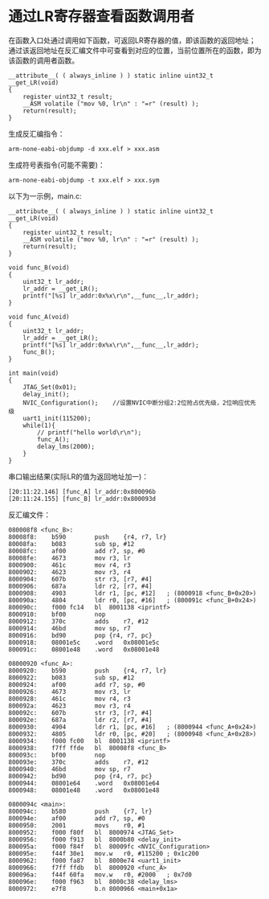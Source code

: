 # **通过LR寄存器查看函数调用者**

在函数入口处通过调用如下函数，可返回LR寄存器的值，即该函数的返回地址；通过该返回地址在反汇编文件中可查看到对应的位置，当前位置所在的函数，即为该函数的调用者函数。

    __attribute__( ( always_inline ) ) static inline uint32_t __get_LR(void)
    {
        register uint32_t result;
        __ASM volatile ("mov %0, lr\n" : "=r" (result) );
        return(result);
    }

生成反汇编指令：

    arm-none-eabi-objdump -d xxx.elf > xxx.asm

生成符号表指令(可能不需要)：

    arm-none-eabi-objdump -t xxx.elf > xxx.sym

以下为一示例，main.c:

    __attribute__( ( always_inline ) ) static inline uint32_t __get_LR(void)
    {
        register uint32_t result;
        __ASM volatile ("mov %0, lr\n" : "=r" (result) );
        return(result);
    }

    void func_B(void)
    {
        uint32_t lr_addr;
        lr_addr = __get_LR();
        printf("[%s] lr_addr:0x%x\r\n",__func__,lr_addr);
    }

    void func_A(void)
    {
        uint32_t lr_addr;
        lr_addr = __get_LR();
        printf("[%s] lr_addr:0x%x\r\n",__func__,lr_addr);
        func_B();
    }

    int main(void)
    {	 
        JTAG_Set(0x01);
        delay_init();
        NVIC_Configuration(); 	 //设置NVIC中断分组2:2位抢占优先级，2位响应优先级
        uart1_init(115200);
        while(1){
            // printf("hello world\r\n");
            func_A();
            delay_lms(2000);
        }
    }

串口输出结果(实际LR的值为返回地址加一)：

    [20:11:22.146] [func_A] lr_addr:0x800096b
    [20:11:24.155] [func_B] lr_addr:0x800093d

反汇编文件：

    080008f8 <func_B>:
    80008f8:	b590      	push	{r4, r7, lr}
    80008fa:	b083      	sub	sp, #12
    80008fc:	af00      	add	r7, sp, #0
    80008fe:	4673      	mov	r3, lr
    8000900:	461c      	mov	r4, r3
    8000902:	4623      	mov	r3, r4
    8000904:	607b      	str	r3, [r7, #4]
    8000906:	687a      	ldr	r2, [r7, #4]
    8000908:	4903      	ldr	r1, [pc, #12]	; (8000918 <func_B+0x20>)
    800090a:	4804      	ldr	r0, [pc, #16]	; (800091c <func_B+0x24>)
    800090c:	f000 fc14 	bl	8001138 <iprintf>
    8000910:	bf00      	nop
    8000912:	370c      	adds	r7, #12
    8000914:	46bd      	mov	sp, r7
    8000916:	bd90      	pop	{r4, r7, pc}
    8000918:	08001e5c 	.word	0x08001e5c
    800091c:	08001e48 	.word	0x08001e48

    08000920 <func_A>:
    8000920:	b590      	push	{r4, r7, lr}
    8000922:	b083      	sub	sp, #12
    8000924:	af00      	add	r7, sp, #0
    8000926:	4673      	mov	r3, lr
    8000928:	461c      	mov	r4, r3
    800092a:	4623      	mov	r3, r4
    800092c:	607b      	str	r3, [r7, #4]
    800092e:	687a      	ldr	r2, [r7, #4]
    8000930:	4904      	ldr	r1, [pc, #16]	; (8000944 <func_A+0x24>)
    8000932:	4805      	ldr	r0, [pc, #20]	; (8000948 <func_A+0x28>)
    8000934:	f000 fc00 	bl	8001138 <iprintf>
    8000938:	f7ff ffde 	bl	80008f8 <func_B>
    800093c:	bf00      	nop
    800093e:	370c      	adds	r7, #12
    8000940:	46bd      	mov	sp, r7
    8000942:	bd90      	pop	{r4, r7, pc}
    8000944:	08001e64 	.word	0x08001e64
    8000948:	08001e48 	.word	0x08001e48

    0800094c <main>:
    800094c:	b580      	push	{r7, lr}
    800094e:	af00      	add	r7, sp, #0
    8000950:	2001      	movs	r0, #1
    8000952:	f000 f80f 	bl	8000974 <JTAG_Set>
    8000956:	f000 f913 	bl	8000b80 <delay_init>
    800095a:	f000 f84f 	bl	80009fc <NVIC_Configuration>
    800095e:	f44f 30e1 	mov.w	r0, #115200	; 0x1c200
    8000962:	f000 fa87 	bl	8000e74 <uart1_init>
    8000966:	f7ff ffdb 	bl	8000920 <func_A>
    800096a:	f44f 60fa 	mov.w	r0, #2000	; 0x7d0
    800096e:	f000 f963 	bl	8000c38 <delay_lms>
    8000972:	e7f8      	b.n	8000966 <main+0x1a>

